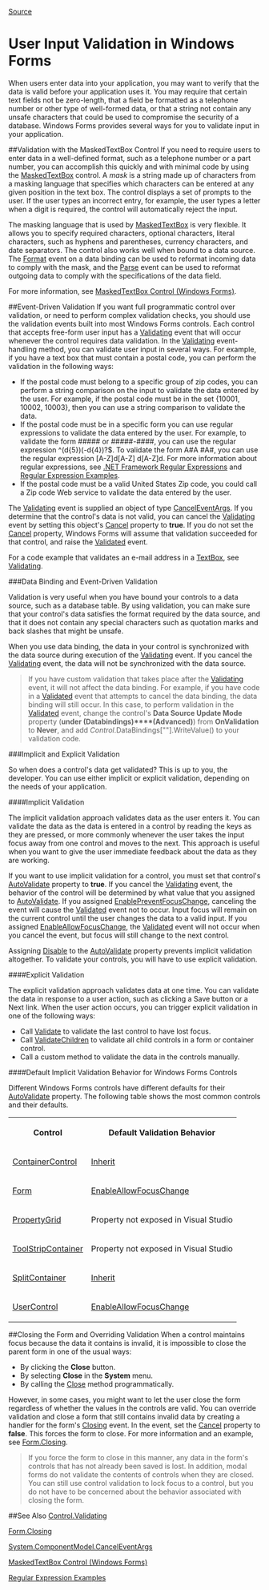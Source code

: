 
[Source](https://msdn.microsoft.com/en-us/library/ms229603(v=vs.110).aspx)

# User Input Validation in Windows Forms



When users enter data into your application, you may want to verify that the data is valid before your application uses it. You may require that certain text fields not be zero-length, that a field be formatted as a telephone number or other type of well-formed data, or that a string not contain any unsafe characters that could be used to compromise the security of a database. Windows Forms provides several ways for you to validate input in your application.

##Validation with the MaskedTextBox Control
If you need to require users to enter data in a well-defined format, such as a telephone number or a part number, you can accomplish this quickly and with minimal code by using the [MaskedTextBox][2] control. A _mask_ is a string made up of characters from a masking language that specifies which characters can be entered at any given position in the text box. The control displays a set of prompts to the user. If the user types an incorrect entry, for example, the user types a letter when a digit is required, the control will automatically reject the input.

The masking language that is used by [MaskedTextBox][2] is very flexible. It allows you to specify required characters, optional characters, literal characters, such as hyphens and parentheses, currency characters, and date separators. The control also works well when bound to a data source. The [Format][3] event on a data binding can be used to reformat incoming data to comply with the mask, and the [Parse][4] event can be used to reformat outgoing data to comply with the specifications of the data field.

For more information, see [MaskedTextBox Control (Windows Forms)][5].

##Event-Driven Validation
If you want full programmatic control over validation, or need to perform complex validation checks, you should use the validation events built into most Windows Forms controls. Each control that accepts free-form user input has a [Validating][6] event that will occur whenever the control requires data validation. In the [Validating][6] event-handling method, you can validate user input in several ways. For example, if you have a text box that must contain a postal code, you can perform the validation in the following ways:

* If the postal code must belong to a specific group of zip codes, you can perform a string comparison on the input to validate the data entered by the user. For example, if the postal code must be in the set {10001, 10002, 10003}, then you can use a string comparison to validate the data.
* If the postal code must be in a specific form you can use regular expressions to validate the data entered by the user. For example, to validate the form ##### or #####-####, you can use the regular expression ^(d{5})(-d{4})?$. To validate the form A#A #A#, you can use the regular expression [A-Z]d[A-Z] d[A-Z]d. For more information about regular expressions, see [.NET Framework Regular Expressions][7] and [Regular Expression Examples][8].
* If the postal code must be a valid United States Zip code, you could call a Zip code Web service to validate the data entered by the user.

The [Validating][6] event is supplied an object of type [CancelEventArgs][9]. If you determine that the control's data is not valid, you can cancel the [Validating][6] event by setting this object's [Cancel][10] property to **true**. If you do not set the [Cancel][10] property, Windows Forms will assume that validation succeeded for that control, and raise the [Validated][11] event.

For a code example that validates an e-mail address in a [TextBox][12], see [Validating][6].

###Data Binding and Event-Driven Validation

Validation is very useful when you have bound your controls to a data source, such as a database table. By using validation, you can make sure that your control's data satisfies the format required by the data source, and that it does not contain any special characters such as quotation marks and back slashes that might be unsafe.

When you use data binding, the data in your control is synchronized with the data source during execution of the [Validating][6] event. If you cancel the [Validating][6] event, the data will not be synchronized with the data source.

>If you have custom validation that takes place after the [Validating][6] event, it will not affect the data binding. For example, if you have code in a [Validated][11] event that attempts to cancel the data binding, the data binding will still occur. In this case, to perform validation in the [Validated][11] event, change the control's **Data Source Update Mode** property (**under (Databindings)****(Advanced)**) from **OnValidation** to **Never**, and add _Control_.DataBindings["_<yourfield>_"].WriteValue() to your validation code.


###Implicit and Explicit Validation

So when does a control's data get validated? This is up to you, the developer. You can use either implicit or explicit validation, depending on the needs of your application.

####Implicit Validation

The implicit validation approach validates data as the user enters it. You can validate the data as the data is entered in a control by reading the keys as they are pressed, or more commonly whenever the user takes the input focus away from one control and moves to the next. This approach is useful when you want to give the user immediate feedback about the data as they are working.

If you want to use implicit validation for a control, you must set that control's [AutoValidate][14] property to **true**. If you cancel the [Validating][6] event, the behavior of the control will be determined by what value that you assigned to [AutoValidate][14]. If you assigned [EnablePreventFocusChange][15], canceling the event will cause the [Validated][11] event not to occur. Input focus will remain on the current control until the user changes the data to a valid input. If you assigned [EnableAllowFocusChange][15], the [Validated][11] event will not occur when you cancel the event, but focus will still change to the next control.

Assigning [Disable][15] to the [AutoValidate][14] property prevents implicit validation altogether. To validate your controls, you will have to use explicit validation.

####Explicit Validation

The explicit validation approach validates data at one time. You can validate the data in response to a user action, such as clicking a Save button or a Next link. When the user action occurs, you can trigger explicit validation in one of the following ways:

* Call [Validate][16] to validate the last control to have lost focus.
* Call [ValidateChildren][17] to validate all child controls in a form or container control.
* Call a custom method to validate the data in the controls manually.

####Default Implicit Validation Behavior for Windows Forms Controls

Different Windows Forms controls have different defaults for their [AutoValidate][14] property. The following table shows the most common controls and their defaults.

<table><tbody><tr><th><p>Control</p></th><th><p>Default Validation Behavior</p></th></tr><tr><td><p><a href="https://msdn.microsoft.com/en-us/library/system.windows.forms.containercontrol(v=vs.110).aspx">ContainerControl</a></p></td><td><p><a href="https://msdn.microsoft.com/en-us/library/system.windows.forms.autovalidate(v=vs.110).aspx">Inherit</a></p></td></tr><tr><td><p><a href="https://msdn.microsoft.com/en-us/library/system.windows.forms.form(v=vs.110).aspx">Form</a></p></td><td><p><a href="https://msdn.microsoft.com/en-us/library/system.windows.forms.autovalidate(v=vs.110).aspx">EnableAllowFocusChange</a></p></td></tr><tr><td><p><a href="https://msdn.microsoft.com/en-us/library/system.windows.forms.propertygrid(v=vs.110).aspx">PropertyGrid</a></p></td><td><p>Property not exposed in Visual Studio</p></td></tr><tr><td><p><a href="https://msdn.microsoft.com/en-us/library/system.windows.forms.toolstripcontainer(v=vs.110).aspx">ToolStripContainer</a></p></td><td><p>Property not exposed in Visual Studio</p></td></tr><tr><td><p><a href="https://msdn.microsoft.com/en-us/library/system.windows.forms.splitcontainer(v=vs.110).aspx">SplitContainer</a></p></td><td><p><a href="https://msdn.microsoft.com/en-us/library/system.windows.forms.autovalidate(v=vs.110).aspx">Inherit</a></p></td></tr><tr><td><p><a href="https://msdn.microsoft.com/en-us/library/system.windows.forms.usercontrol(v=vs.110).aspx">UserControl</a></p></td><td><p><a href="https://msdn.microsoft.com/en-us/library/system.windows.forms.autovalidate(v=vs.110).aspx">EnableAllowFocusChange</a></p></td></tr></tbody></table>

##Closing the Form and Overriding Validation
When a control maintains focus because the data it contains is invalid, it is impossible to close the parent form in one of the usual ways:

* By clicking the **Close** button.
* By selecting **Close** in the **System** menu.
* By calling the [Close][18] method programmatically.

However, in some cases, you might want to let the user close the form regardless of whether the values in the controls are valid. You can override validation and close a form that still contains invalid data by creating a handler for the form's [Closing][19] event. In the event, set the [Cancel][10] property to **false**. This forces the form to close. For more information and an example, see [Form.Closing][19].

>If you force the form to close in this manner, any data in the form's controls that has not already been saved is lost. In addition, modal forms do not validate the contents of controls when they are closed. You can still use control validation to lock focus to a control, but you do not have to be concerned about the behavior associated with closing the form.

##See Also
[Control.Validating][21]

[Form.Closing][22]

[System.ComponentModel.CancelEventArgs][23]

[MaskedTextBox Control (Windows Forms)][24]

[Regular Expression Examples][25]

[1]: https://i-msdn.sec.s-msft.com/Areas/Epx/Content/Images/ImageSprite.png?v=635810750817785875
[2]: https://msdn.microsoft.com/en-us/library/system.windows.forms.maskedtextbox(v=vs.110).aspx
[3]: https://msdn.microsoft.com/en-us/library/system.windows.forms.binding.format(v=vs.110).aspx
[4]: https://msdn.microsoft.com/en-us/library/system.windows.forms.binding.parse(v=vs.110).aspx
[5]: https://msdn.microsoft.com/en-us/library/bbabas53(v=vs.110).aspx
[6]: https://msdn.microsoft.com/en-us/library/system.windows.forms.control.validating(v=vs.110).aspx
[7]: https://msdn.microsoft.com/en-us/library/hs600312(v=vs.110).aspx
[8]: https://msdn.microsoft.com/en-us/library/kweb790z(v=vs.110).aspx
[9]: https://msdn.microsoft.com/en-us/library/system.componentmodel.canceleventargs(v=vs.110).aspx
[10]: https://msdn.microsoft.com/en-us/library/system.componentmodel.canceleventargs.cancel(v=vs.110).aspx
[11]: https://msdn.microsoft.com/en-us/library/system.windows.forms.control.validated(v=vs.110).aspx
[12]: https://msdn.microsoft.com/en-us/library/system.windows.controls.textbox(v=vs.110).aspx
[13]: https://i-msdn.sec.s-msft.com/dynimg/IC160177.jpeg "System_CAPS_important"
[14]: https://msdn.microsoft.com/en-us/library/system.windows.forms.containercontrol.autovalidate(v=vs.110).aspx
[15]: https://msdn.microsoft.com/en-us/library/system.windows.forms.autovalidate(v=vs.110).aspx
[16]: https://msdn.microsoft.com/en-us/library/4wf8t2at(v=vs.110).aspx
[17]: https://msdn.microsoft.com/en-us/library/ms158374(v=vs.110).aspx
[18]: https://msdn.microsoft.com/en-us/library/system.windows.forms.form.close(v=vs.110).aspx
[19]: https://msdn.microsoft.com/en-us/library/system.windows.forms.form.closing(v=vs.110).aspx
[20]: https://i-msdn.sec.s-msft.com/dynimg/IC101471.jpeg "System_CAPS_note"

[21]: https://msdn.microsoft.com/en-us/library/system.windows.forms.control.validating(v=vs.110).aspx
[22]: https://msdn.microsoft.com/en-us/library/system.windows.forms.form.closing(v=vs.110).aspx
[23]: https://msdn.microsoft.com/en-us/library/system.componentmodel.canceleventargs(v=vs.110).aspx
[24]: https://msdn.microsoft.com/en-us/library/bbabas53(v=vs.110).aspx
[25]: https://msdn.microsoft.com/en-us/library/kweb790z(v=vs.110).aspx